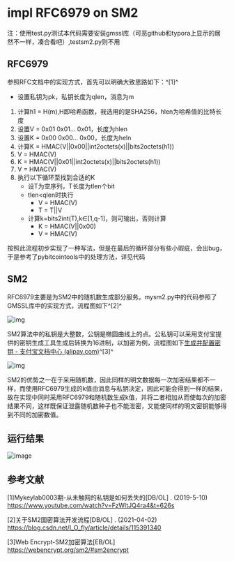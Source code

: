 # impl RFC6979 on SM2

注：使用test.py测试本代码需要安装gmssl库（可恶github和typora上显示的居然不一样，凑合看吧）,testsm2.py则不用

## RFC6979

参照RFC文档中的实现方式，首先可以明确大致思路如下：^[1]^

+ 设置私钥为pk，私钥长度为qlen，消息为m

1. 计算h1 = H(m),H即哈希函数，我选用的是SHA256，hlen为哈希值的比特长度
2. 设置V = 0x01 0x01... 0x01，长度为hlen
3. 设置K = 0x00 0x00... 0x00，长度为heln
4. 计算K = HMAC(V||0x00||int2octets(x)||bits2octets(h1))
5. V = HMAC(V)
6. K = HMAC(V||0x01||int2octets(x)||bits2octets(h1))
7. V = HMAC(V)
8. 执行以下循环至找到合适的K
   * 设T为空序列，T长度为tlen个bit
   * tlen<qlen时执行
     * V = HMAC(V)
     * T = T||V
   * 计算k=bits2int(T),k∈[1,q-1]，则可输出，否则计算
     * K =  HMAC(V||0x00)
     * V = HMAC(V)

按照此流程初步实现了一种写法，但是在最后的循环部分有些小瑕疵，会出bug，于是参考了pybitcointools中的处理方法，详见代码

## SM2

RFC6979主要是为SM2中的随机数生成部分服务。mysm2.py中的代码参照了GMSSL库中的实现方式，流程图如下^[2]^

![img](https://img-blog.csdn.net/20180622110145207?watermark/2/text/aHR0cHM6Ly9ibG9nLmNzZG4ubmV0L3NhbXNobzI=/font/5a6L5L2T/fontsize/400/fill/I0JBQkFCMA==/dissolve/70)

SM2算法中的私钥是大整数，公钥是椭圆曲线上的点。公私钥可以采用支付宝提供的密钥生成工具生成后转换为16进制，以加密为例，流程图如下[生成并配置密钥 - 支付宝文档中心 (alipay.com)](https://opendocs.alipay.com/common/02kdnc)^[3]^

![img](https://webencrypt.org/sm2/sm2encrypt.png)

SM2的优势之一在于采用随机数，因此同样的明文数据每一次加密结果都不一样，而使用RFC6979生成的k值由消息与私钥决定，因此可能会得到一样的结果，故在实现中同时采用RFC6979和随机数生成k值，并将二者相加从而使每次的加密结果不同，这样既保证泄露随机数种子也不能泄密，又能使同样的明文密钥能够得到不同的加密数值。

## 运行结果
![image](https://user-images.githubusercontent.com/95538947/182013411-ea3cfd16-26f6-4018-aa33-213039c21135.png)


## 参考文献

[1]Mykeylab0003期-从未触网的私钥是如何丢失的[DB/OL] . (2019-5-10) https://www.youtube.com/watch?v=FzWltJQ4ra4&t=626s

[2]关于SM2国密算法开发流程[DB/OL] . (2021-04-02) https://blog.csdn.net/I_O_fly/article/details/115391340

[3]Web Encrypt-SM2加密算法[EB/OL] https://webencrypt.org/sm2/#sm2encrypt
